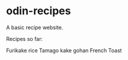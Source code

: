 # odin-recipes

A basic recipe website.

Recipes so far:

Furikake rice
Tamago kake gohan
French Toast
